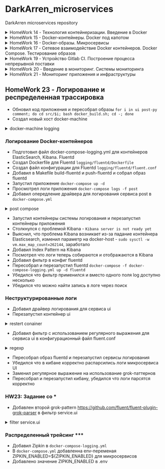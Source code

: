 # DarkArren_microservices

DarkArren microservices repository

<details>
  <summary>HomeWork 14 - Технология контейнеризации. Введение в Docker</summary>

## HomeWork 14 - Технология контейнеризации. Введение в Docker

- Настроена интегерация с Slack и Travis CI
- Установлен docker
- Запущен контейнер hello-world

```bash
docker run hello-world
Unable to find image 'hello-world:latest' locally
latest: Pulling from library/hello-world
1b930d010525: Pull complete
Digest: sha256:2557e3c07ed1e38f26e389462d03ed943586f744621577a99efb77324b0fe535
Status: Downloaded newer image for hello-world:latest

Hello from Docker!
This message shows that your installation appears to be working correctly.

To generate this message, Docker took the following steps:
 1. The Docker client contacted the Docker daemon.
 2. The Docker daemon pulled the "hello-world" image from the Docker Hub.
    (amd64)
 3. The Docker daemon created a new container from that image which runs the
    executable that produces the output you are currently reading.
 4. The Docker daemon streamed that output to the Docker client, which sent it
    to your terminal.

To try something more ambitious, you can run an Ubuntu container with:
 $ docker run -it ubuntu bash

Share images, automate workflows, and more with a free Docker ID:
 https://hub.docker.com/

For more examples and ideas, visit:
 https://docs.docker.com/get-started/
```

- Получен список запущенных контейнеров: docker ps
- Получен список всех контейнеров: docker ps -a
- Получен список всех сохраненный образов: docker images
- Запущен контейнер ubuntu:16.04: docker run -it ubuntu:16.04 /bin/bash
- В запущенном контейнере создан файл /tmp/file
- Контейнер запущен повторно, проверено что файла нет
- Получен список всех запущенных контейнеров с форматирование списка:

```bash
docker ps -a --format "table {{.ID}}\t{{.Image}}\t{{.CreatedAt}}\t{{.Names}}"

CONTAINER ID        IMAGE               CREATED AT                      NAMES
02bac0c6d6f7        ubuntu:16.04        2019-02-19 15:44:11 +0300 MSK   xenodochial_aryabhata
1305ff58ec3f        ubuntu:16.04        2019-02-19 15:43:53 +0300 MSK   hopeful_hertz
05fbd50e8973        hello-world         2019-02-19 15:33:18 +0300 MSK   nifty_blackwell
```

- Контейнер 1305ff58ec3f перезапущен через docker start 1305ff58ec3f
- Треминал подсоединен к контейнеру через docker attach 1305ff58ec3f
- Проверено наличие файла /tmp/file
- Терминал отсоединен по комбинации "Ctrl + p Ctrl + q"
- Внутри контейнера запущен процесс bash посредством docker exec -it x bash
- Создан образ из запущенного контейнера

```bash
docker commit 1305ff58ec3f darkarren/ubuntu-tmp-file
sha256:454a2224550b87e5bf6c1b3158154e2837dd485f86252148cc82862f7ba5d520

docker images
REPOSITORY                  TAG                 IMAGE ID            CREATED             SIZE
darkarren/ubuntu-tmp-file   latest              454a2224550b        2 minutes ago       117MB
ubuntu                      16.04               7e87e2b3bf7a        3 weeks ago         117MB
hello-world                 latest              fce289e99eb9        7 weeks ago         1.84kB
```

### HW14: Задание со *

- Получена метадата контейнера и образа посредством docker inspect
- На основе изучения метадаты сделаны выводы о различиях между контейнером и образом, выводы описаны в ./docker-monolith/docker-1.log

- Контейнер docker остановлен посредством команды docker kill $(docker ps -q)
- Получена информация об использованном дисковом пространстве посредством docker system df
- Удалены все незапущенные контейнеры: docker rm $(docker ps -a -q)
- Удалены все образы, от которых не зависят запущенные контейнеры: docker rmi $(docker images -q)

</details>

<details>
  <summary>HomeWork 15 - Docker-контейнеры. Docker под капотом</summary>

## HomeWork 15 - Docker-контейнеры. Docker под капотом

- Создан проект новый проект "docker" в GCE
- GCloud SDK настроен на работу с новым проектом
- Получен файл с аутентификационными данным application_default_credentials.json
- Имя проекта в Gogle Cloud добавленно в env: export GOOGLE_PROJECT=docker
- Создан docker host в GCE

```bash
docker-machine create --driver google --google-machine-image https://www.googleapis.com/compute/v1/projects/ubuntu-os-cloud/global/images/family/ubuntu-1604-lts --google-machine-type n1-standard-1 --google-disk-size 20 --google-zone europe-west1-b docker-host

Creating CA: /Users/user/.docker/machine/certs/ca.pem
Creating client certificate: /Users/user/.docker/machine/certs/cert.pem
Running pre-create checks...
(docker-host) Check that the project exists
(docker-host) Check if the instance already exists
Creating machine...
(docker-host) Generating SSH Key
(docker-host) Creating host...
(docker-host) Opening firewall ports
(docker-host) Creating instance
(docker-host) Waiting for Instance
(docker-host) Uploading SSH Key
Waiting for machine to be running, this may take a few minutes...
Detecting operating system of created instance...
Waiting for SSH to be available...
Detecting the provisioner...
Provisioning with ubuntu(systemd)...
Installing Docker...
Copying certs to the local machine directory...
Copying certs to the remote machine...
Setting Docker configuration on the remote daemon...
Checking connection to Docker...
Docker is up and running!
To see how to connect your Docker Client to the Docker Engine running on this virtual machine, run: docker-machine env docker-host
```

- Хост успешно создан

```bash
docker-machine ls

NAME          ACTIVE   DRIVER   STATE     URL                       SWARM   DOCKER     ERRORS
docker-host   -        google   Running   tcp://34.76.53.252:2376           v18.09.2
```

- Установлено подключение к docker-host - eval $(docker-machine env docker-host)
- В ./docker-monolith добавлены файлы: mongod.conf, start.sh, db_config, Dockerfile
- Подготовлен Dockerfile содержащий в себе установку зависимостей, конфигурирование MongoDB, установку самого приложения reddit
- Собран docker-образ: "docker build -t reddit:latest ."
- Убеждаемся что образ создался:

```bash
docker images -a

REPOSITORY          TAG                 IMAGE ID            CREATED              SIZE
reddit              latest              d40ff5ea0214        About a minute ago   678MB
<none>              <none>              aec1e11f589c        About a minute ago   678MB
<none>              <none>              3364bbd5b6ab        About a minute ago   678MB
<none>              <none>              9f496019d63d        About a minute ago   639MB
<none>              <none>              2255bf57572e        About a minute ago   639MB
<none>              <none>              6e2919ea1d40        About a minute ago   639MB
<none>              <none>              fcaa20de4bb7        About a minute ago   639MB
<none>              <none>              554f8d527ce0        About a minute ago   638MB
<none>              <none>              6f69ea8d318d        About a minute ago   636MB
<none>              <none>              9e216306266d        2 minutes ago        142MB
ubuntu              16.04               7e87e2b3bf7a        3 weeks ago          117MB
```

- Запущен контейнер из подготовленного образа

```bash
docker run --name reddit -d --network=host reddit:latest

1d0d10dbe7bbb4d8f7e9380aae524b5d43b3cc96556c172660ad5c59d75046a6
```

- Создано правило для входящего трафика на порт 9292

```bash
gcloud compute firewall-rules create reddit-app \
--allow tcp:9292 \
--target-tags=docker-machine \
--description="Allow PUMA connections" \
--direction=INGRESS

Creating firewall...⠹
Created [https://www.googleapis.com/compute/v1/projects/docker/global/firewalls/reddit-app].
Creating firewall...done.
NAME        NETWORK  DIRECTION  PRIORITY  ALLOW     DENY  DISABLED
reddit-app  default  INGRESS    1000      tcp:9292        False
```

- Приложение доступно по адресу docker-host и порту 9292 - <http://34.76.53.252:9292>

### Работа с Docker Hub

- Образ помечен тэгом darkarren/otus-reddit:1.0 - "docker tag reddit:latest darkarren/otus-reddit:1.0"
- Образ запушен в Docker Hub

```bash
docker push darkarren/otus-reddit:1.0

The push refers to repository [docker.io/darkarren/otus-reddit]
d0ae5e78a45b: Pushed
f37225326dff: Pushed
64925e06bdc7: Pushed
f58213744e0c: Pushed
ceb2f5e8ae0a: Pushed
6a1bb964d3e7: Pushed
4f1fd919d4ef: Pushed
08d3ef9c8c9c: Pushed
30dbb471bf89: Pushed
68dda0c9a8cd: Mounted from library/ubuntu
f67191ae09b8: Mounted from library/ubuntu
b2fd8b4c3da7: Mounted from library/ubuntu
0de2edf7bff4: Mounted from library/ubuntu
1.0: digest: sha256:257ccd84bf0356475bd745f24c210a94b1566122a1db957735c00cc8f16ca674 size: 3034
```

- Проверена возможность запуска из образа, который был запушен на Docker Hub, на локальной машине

```bash
docker run --name reddit -d -p 9292:9292 darkarren/otus-reddit:1.0

Unable to find image 'darkarren/otus-reddit:1.0' locally
1.0: Pulling from darkarren/otus-reddit
7b722c1070cd: Pull complete
5fbf74db61f1: Pull complete
ed41cb72e5c9: Pull complete
7ea47a67709e: Pull complete
2dc168f730c0: Pull complete
af9858bd676f: Pull complete
d0dbc3018af5: Pull complete
a5a479d48608: Pull complete
a210db0f39fa: Pull complete
4629435d8564: Pull complete
0c9423df5de6: Pull complete
9804f03d3491: Pull complete
88f02f1952f9: Pull complete
Digest: sha256:257ccd84bf0356475bd745f24c210a94b1566122a1db957735c00cc8f16ca674
Status: Downloaded newer image for darkarren/otus-reddit:1.0
1ff3c85c7770f4b7868ecfb9b990a93d5990dbd86d44a0b9958404545533c0ad

CONTAINER ID        IMAGE                       COMMAND             CREATED             STATUS              PORTS                    NAMES
1ff3c85c7770        darkarren/otus-reddit:1.0   "/start.sh"         12 seconds ago      Up 11 seconds       0.0.0.0:9292->9292/tcp   reddit
```

- Убедился что приложение доступно по <http://127.0.0.1:9292>
- Посмотрел логи контейнера посредством "docker logs reddit -f", убедился что в процессе взаимодейтсвия с приложением логи отображаются
- Зашел в контейнер и вызвал его остановку изнутри

```bash
docker exec -it reddit bash

root@1ff3c85c7770:/# ps aux
USER       PID %CPU %MEM    VSZ   RSS TTY      STAT START   TIME COMMAND
root         1  0.0  0.1  18028  2776 ?        Ss   07:32   0:00 /bin/bash /start.sh
root         9  1.5  1.7 555236 36384 ?        Sl   07:32   3:10 /usr/bin/mongod --fork --logpath /v
root        20  0.0  2.1 651052 44556 ?        Sl   07:32   0:11 puma 3.10.0 (tcp://0.0.0.0:9292) [r
root        38  2.7  0.1  18232  3108 pts/0    Ss   10:51   0:00 bash
root        52  2.0  0.1  34420  2840 pts/0    R+   10:51   0:00 ps aux
root@1ff3c85c7770:/# killall5 1
root@1ff3c85c7770:/# %
```

- Запустил контейнер "docker start reddit"
- Остановил и удалил контейнер "docker stop reddit && docker rm reddit"
- Запустил контейнер без запуска приложения

```bash
docker run --name reddit --rm -it darkarren/otus-reddit:1.0 bash

root@42710bd1a908:/# ps aux
USER       PID %CPU %MEM    VSZ   RSS TTY      STAT START   TIME COMMAND
root         1  1.2  0.1  18232  3200 pts/0    Ss   10:53   0:00 bash
root        15  0.0  0.1  34420  2908 pts/0    R+   10:53   0:00 ps aux
root@42710bd1a908:/# exit
exit
```

- Получил информацию об образе "docker inspect darkarren/otus-reddit:1.0"
- Получил информацию связанную только с запуском

```bash
docker inspect darkarren/otus-reddit:1.0 -f '{{.ContainerConfig.Cmd}}'

[/bin/sh -c #(nop)  CMD ["/start.sh"]]
```

- Запустил контейнер и внес в него изменения

```bash
docker run --name reddit -d -p 9292:9292 darkarren/otus-reddit:1.0

ecc39f8b4a48cb49de30f174098d23be524fd50690cd1271f77f84e056934e9c

[docker exec -it reddit bash](docker exec -it reddit bash

root@ecc39f8b4a48:/# mkdir /test1234
root@ecc39f8b4a48:/# touch /test1234/testfile
root@ecc39f8b4a48:/# rmdir /opt
root@ecc39f8b4a48:/# exit
exit)
```

- Получил изменения в контейнере

```bash
docker diff reddit
A /test1234
A /test1234/testfile
C /var
C /var/lib
C /var/lib/mongodb
A /var/lib/mongodb/local.0
A /var/lib/mongodb/local.ns
A /var/lib/mongodb/mongod.lock
A /var/lib/mongodb/_tmp
A /var/lib/mongodb/journal
A /var/lib/mongodb/journal/j._0
C /var/log
A /var/log/mongod.log
C /root
A /root/.bash_history
C /tmp
A /tmp/mongodb-27017.sock
D /opt
```

- Остановил, удалил и заново запустил контейнер, убедился, что изменений не сохранилось

```bash
docker stop reddit && docker rm reddit
reddit
reddit

docker run --name reddit --rm -it darkarren/otus-reddit:1.0 bash
root@b7aaf9b04429:/# ls /
bin   dev  home  lib64  mnt  proc    root  sbin  start.sh  tmp  var
boot  etc  lib   media  opt  reddit  run   srv   sys       usr
root@b7aaf9b04429:/#
```

### HW 15: Задание со *

- Подготовлен сценарий terraform, позволяющий развернуть в облаке n машин на чистой ubuntu 16.04, количество машины определяется переменной vm_count="3" в terraform.tfvars
- Подготовлены плейбуки ansible: install.yml  - установка docker и необходимых зависимостей, deploy.yml - запуск прилоежния (reddit.yml - запуск плейбуков друг за другом)
- Подготовлен плейбук для провижининга образа packer - pakcer.yml

</details>

<details>
  <summary>HomeWork 16 - Docker-образы. Микросервисы</summary>

## HomeWork 16 - Docker-образы. Микросервисы

- Установлен линтер hadolint для Dockerfile
- Подключился к docker-host

<details>
  <summary>Подключние к docker-host</summary>

```bash
docker-machine create --driver google --google-machine-image https://www.googleapis.com/compute/v1/projects/ubuntu-os-cloud/global/images/family/ubuntu-1604-lts --google-machine-type n1-standard-1 --google-zone europe-west1-b docker-host

eval $(docker-machine env docker-host)
```

</details>

- Загрузил архив reddit-microservice и переименовал директорию в src
- Созданы Dockerfile: ./post-py/Dockerfile, ./ui/Dockerfile, ./comment/Dockerfile
- По рекомендации hadolint в ./post-py/Dockerfile инструкция ADD заменена на COPY
- Запущена сборка образа из ./post-py/Dockerfile

<details>
  <summary>Docker build -t darkarren/post:1.0 ./post-py</summary>

```bash
Docker build -t darkarren/post:1.0 ./post-py

gcc -Wno-unused-result -Wsign-compare -DNDEBUG -g -fwrapv -O3 -Wall -Wstrict-prototypes -fPIC -I/usr/local/include/python3.6m -c thriftpy/transport/cybase.c -o build/temp.linux-x86_64-3.6/thriftpy/transport/cybase.o
unable to execute 'gcc': No such file or directory
error: command 'gcc' failed with exit status 1
```

</details>

- Так как сборка завершилась с ошибкой - добавлена установка gcc=5.3.0-r0 и musl-dev=1.1.14-r16

<details>
  <summary>Docker build -t darkarren/post:1.0 ./post-py</summary>

```bash
Docker build -t darkarren/post:1.0 ./post-py

...
Step 6/7 : ENV POST_DATABASE posts
 ---> Running in 0be207a9aba4
Removing intermediate container 0be207a9aba4
 ---> edce01e1b500
Step 7/7 : CMD ["python3", "post_app.py"]
 ---> Running in 94d476f31848
Removing intermediate container 94d476f31848
 ---> 460a822d35b5
Successfully built 460a822d35b5
Successfully tagged darkarren/post:1.0)
```

</details>

- Файл ./comment/Dockerfile отредактирован в соответствии с замечаниями hadolint
- Запущена сборка docker build -t darkarren/comment:1.0 ./comment

<details>
  <summary>Docker build -t darkarren/comment:1.0 ./comment</summary>

```bash
Docker build -t darkarren/comment:1.0 ./comment

...
Step 9/11 : ENV COMMENT_DATABASE_HOST comment_db
 ---> Running in 4ab3b428d36b
Removing intermediate container 4ab3b428d36b
 ---> 4b66c49c7814
Step 10/11 : ENV COMMENT_DATABASE comments
 ---> Running in 8452aaeb171f
Removing intermediate container 8452aaeb171f
 ---> 6997dff60de6
Step 11/11 : CMD ["puma"]
 ---> Running in b187314d9a88
Removing intermediate container b187314d9a88
 ---> f9d0fac5c833
Successfully built f9d0fac5c833
Successfully tagged darkarren/comment:1.0
```

</details>

- Файл ./ui/Dockerfile отредактирован в соответствии с замечаниями hadolint
- Запущена сборка docker build -t darkarren/ui:1.0 ./ui, часть слоев при сборке переимспользована, так как они уже были созданы при сборке comment:1.0

<details>
  <summary>docker build -t darkarren/ui:1.0 ./ui</summary>

```bash
docker build -t darkarren/ui:1.0 ./ui

...
Step 11/13 : ENV COMMENT_SERVICE_HOST comment
 ---> Running in 7e09d35e54a2
Removing intermediate container 7e09d35e54a2
 ---> 6c73110a8963
Step 12/13 : ENV COMMENT_SERVICE_PORT 9292
 ---> Running in 6524e87b7977
Removing intermediate container 6524e87b7977
 ---> 0886f17acb2b
Step 13/13 : CMD ["puma"]
 ---> Running in 1126568cc2bc
Removing intermediate container 1126568cc2bc
 ---> 01fc57529a44
Successfully built 01fc57529a44
Successfully tagged darkarren/ui:1.0
```

</details>

- Создана сеть для приложения docker network create reddit
- Запущены контейнеры mongo, comment, ui, post

<details>
  <summary>docker run</summary>

```bash
docker run -d --network=reddit --network-alias=post_db --network-alias=comment_db mongo:latest
docker run -d --network=reddit --network-alias=post darkarren/post:1.0
docker run -d --network=reddit --network-alias=comment darkarren/comment:1.0
docker run -d --network=reddit -p 9292:9292 darkarren/ui:1.0
```

</details>

- Проверил доступность и работоспособность приложения по адресу <http://docker-host:9292>

### HW16: Заданиче со * 1

- Остановил все запущенные контейнеры docker kill ${docker ps -q}
- Запустил контейнеры с измененными network-alias и дополнительно переданными значениями переменных

<details>
  <summary>docker images</summary>

```bash
docker run -d --network=reddit --network-alias=post_db_1 --network-alias=comment_db_1 mongo:latest \
&& docker run -d --network=reddit --network-alias=post_1 --env POST_DATABASE_HOST=post_db_1 darkarren/post:1.0 \
&& docker run -d --network=reddit --network-alias=comment_1 --env COMMENT_DATABASE_HOST=comment_db_1 darkarren/comment:1.0 \
&& docker run -d --network=reddit --env POST_SERVICE_HOST=post_1 --env COMMENT_SERVICE_HOST=comment_1 -p 9292:9292 darkarren/ui:1.0
```

</details>

- Проверил доступность и работоспособность приложения по адресу <http://docker-host:9292>

### Образы приложений

- Получил информацию по образам

<details>
  <summary>docker images</summary>

```bash
REPOSITORY          TAG                 IMAGE ID            CREATED             SIZE
darkarren/ui        1.0                 01fc57529a44        About an hour ago   767MB
darkarren/comment   1.0                 f9d0fac5c833        2 hours ago         765MB
darkarren/post      1.0                 be8b9c32ed2b        2 hours ago         198MB
mongo               latest              0da05d84b1fe        2 weeks ago         394MB
ruby                2.2                 6c8e6f9667b2        9 months ago        715MB
python              3.6.0-alpine        cb178ebbf0f2        24 months ago       88.6MB
```

</details>

- Изменил Dockerfile для ui с учетом рекомендаций hadolint

<details>
  <summary>docker build -t darkarren/ui:2.0 ./ui</summary>

```bash
Step 13/13 : CMD ["puma"]
 ---> Running in fdbfcf9fde17
Removing intermediate container fdbfcf9fde17
 ---> bd18fe615ce7
Successfully built bd18fe615ce7
Successfully tagged darkarren/ui:2.0
```

</details>

- Новый образ получился значительно меньше предыдущего

<details>
  <summary>docker images</summary>

```bash
docker images
REPOSITORY          TAG                 IMAGE ID            CREATED             SIZE
darkarren/ui        2.0                 bd18fe615ce7        6 seconds ago       409MB
darkarren/ui        1.0                 01fc57529a44        2 hours ago         767MB
darkarren/comment   1.0                 f9d0fac5c833        2 hours ago         765MB
darkarren/post      1.0                 be8b9c32ed2b        3 hours ago         198MB
mongo               latest              0da05d84b1fe        2 weeks ago         394MB
ubuntu              16.04               7e87e2b3bf7a        4 weeks ago         117MB
ruby                2.2                 6c8e6f9667b2        9 months ago        715MB
python              3.6.0-alpine        cb178ebbf0f2        24 months ago       88.6MB
```

</details>

### HW16: Задание со * 2

- Подготовил новый образ для ui. За счет использования alpine в качестве основного образа, а так же чистки лишних библиотек, которые не нужны после сборки образа, и очистки кэша - удалось уменьшить образ до 38.2MB без потери работоспособности

<details>
  <summary>./ui/Dockerfile</summary>

```dockerfile
FROM alpine:3.9


ENV APP_HOME /app
RUN mkdir $APP_HOME

WORKDIR $APP_HOME
COPY Gemfile* $APP_HOME/
COPY . $APP_HOME
RUN apk --no-cache add ruby-bundler=1.17.1-r0 ruby-dev=2.5.3-r1 make=4.2.1-r2 gcc=8.2.0-r2 musl-dev=1.1.20-r3 ruby-json=2.5.3-r1 \
  && bundle install --clean --no-cache --force \
  && rm -rf /root/.bundle \
  && apk --no-cache del ruby-dev make gcc musl-dev

ENV POST_SERVICE_HOST post
ENV POST_SERVICE_PORT 5000
ENV COMMENT_SERVICE_HOST comment
ENV COMMENT_SERVICE_PORT 9292

CMD ["puma"]

```

</details>

- Подготовил новый образ для post. Удалось уменьшить образ до 106MB

<details>
  <summary>./post-py/Dockerfile</summary>

```Dockerfile
FROM python:3.6.0-alpine

WORKDIR /app
COPY . /app

RUN apk --no-cache add gcc=5.3.0-r0 musl-dev=1.1.14-r16 \
    && pip --no-cache-dir install -r /app/requirements.txt \
    && apk --no-cache del gcc musl-dev

ENV POST_DATABASE_HOST post_db
ENV POST_DATABASE posts

CMD ["python3", "post_app.py"]
```

</details>

- Подготовил новый образ для comment. Удалось уменьшить до 35.8MB

<details>
  <summary>./comment/Dockerfile</summary>

```Dockerfile
FROM alpine:3.9

ENV APP_HOME /app

RUN mkdir $APP_HOME
WORKDIR $APP_HOME
COPY Gemfile* $APP_HOME/

RUN apk --no-cache add ruby-bundler=1.17.1-r0 ruby-dev=2.5.3-r1 \
    make=4.2.1-r2 gcc=8.2.0-r2 musl-dev=1.1.20-r3 ruby-json=2.5.3-r1 ruby-bigdecimal=2.5.3-r1 \
    && bundle install --clean --no-cache --force \
    && rm -rf /root/.bundle \
    && apk --no-cache del ruby-dev make gcc musl-dev
COPY . $APP_HOME

ENV COMMENT_DATABASE_HOST comment_db
ENV COMMENT_DATABASE comments

CMD ["puma"]
```

</details>

- Получившиеся образы в таблице

<details>
  <summary>docker images | grep darkarren | sort</summary>

```bash
docker images | grep darkarren | sort

darkarren/comment   1.0                 f9d0fac5c833        9 hours ago         765MB
darkarren/comment   2.0                 39136f9ffe26        7 minutes ago       35.8MB
darkarren/post      1.0                 be8b9c32ed2b        9 hours ago         198MB
darkarren/post      2.0                 9e4761ed5cc1        2 hours ago         106MB
darkarren/ui        1.0                 01fc57529a44        9 hours ago         767MB
darkarren/ui        2.0                 bd18fe615ce7        7 hours ago         409MB
darkarren/ui        2.1                 40cae6eb63df        6 hours ago         164MB
darkarren/ui        2.2                 40fc6981217f        6 hours ago         62.7MB
darkarren/ui        2.3                 05cfa129177a        5 hours ago         65.8MB
darkarren/ui        2.4                 b7b5e76559ae        5 hours ago         38.2MB
```

</details>

### Docker volume

- Создан docker volume - docker volume create reddit_db
- Контейнеры перезапущены, к mongodb подключен docker volume

<details>
  <summary> docker run </summary>

```bash
docker run -d --network=reddit --network-alias=post_db --network-alias=comment_db -v reddit_db:/data/db mongo:latest \
&& docker run -d --network=reddit --network-alias=post darkarren/post:2.0 \
&& docker run -d --network=reddit --network-alias=comment darkarren/comment:2.0 \
&& docker run -d --network=reddit -p 9292:9292 darkarren/ui:2.4
e0fd4d9c8dcc65aa77105bdf31c93222af0a8cdeb483f7b315db1284d5aca152
280acbe7c97d4367bf79957b6c83120a3524b810eba0da73d3f0be990713e5b7
7e3325fc0523b7ef2965ab3e7e706a0638897d922b492f0417b0088adc9b7677
f17ce8720c1f5aac24cd65f5513d0ce2d050a3c4988d211de1f64fbcc8c0440a
```
</details>

- Добавлен новый пост, контенеры перезапущены, пост на месте.

</details>

<details>
  <summary>HomeWork 17 - Сетевое взаимодействие Docker контейнеров. Docker Compose. Тестирование образов</summary>

## HomeWork 17 - Сетевое взаимодействие Docker контейнеров. Docker Compose. Тестирование образов

- Работа будет проводиться на docker host (созданный посредством docker-machine), подключение к хосту

<details>
  <summary>docker-host connection</summary>

```bash
docker-machine ls
eval $(docker-machine env docker-host)
```

</details>

### Работа с сетью в Docker

- Загружен образ joffotron/docker-net-tools - `docker pull joffotron/docker-net-tools`
- Контейнер запущен с сетевым драйвером None

<details>
  <summary>docker run -ti --rm --network none joffotron/docker-net-tools -c ifconfig</summary>

```bash
docker run -ti --rm --network none joffotron/docker-net-tools -c ifconfig
lo        Link encap:Local Loopback
          inet addr:127.0.0.1  Mask:255.0.0.0
          UP LOOPBACK RUNNING  MTU:65536  Metric:1
          RX packets:0 errors:0 dropped:0 overruns:0 frame:0
          TX packets:0 errors:0 dropped:0 overruns:0 carrier:0
          collisions:0 txqueuelen:1000
          RX bytes:0 (0.0 B)  TX bytes:0 (0.0 B)

```

</details>

- Запустил контейнер в сетевом пространстве docker-хоста

<details>
  <summary>docker run -ti --rm --network host joffotron/docker-net-tools -c ifconfig</summary>

```bash
docker run -ti --rm --network host joffotron/docker-net-tools -c ifconfig

br-090bc9606c2f Link encap:Ethernet  HWaddr 02:42:CE:DE:83:B6
          inet addr:172.18.0.1  Bcast:172.18.255.255  Mask:255.255.0.0
          inet6 addr: fe80::42:ceff:fede:83b6%32672/64 Scope:Link
          UP BROADCAST MULTICAST  MTU:1500  Metric:1
          RX packets:2442 errors:0 dropped:0 overruns:0 frame:0
          TX packets:2455 errors:0 dropped:0 overruns:0 carrier:0
          collisions:0 txqueuelen:0
          RX bytes:285443 (278.7 KiB)  TX bytes:373780 (365.0 KiB)

docker0   Link encap:Ethernet  HWaddr 02:42:8C:E4:9A:22
          inet addr:172.17.0.1  Bcast:172.17.255.255  Mask:255.255.0.0
          inet6 addr: fe80::42:8cff:fee4:9a22%32672/64 Scope:Link
          UP BROADCAST MULTICAST  MTU:1500  Metric:1
          RX packets:38143 errors:0 dropped:0 overruns:0 frame:0
          TX packets:45154 errors:0 dropped:0 overruns:0 carrier:0
          collisions:0 txqueuelen:0
          RX bytes:3565774 (3.4 MiB)  TX bytes:983075829 (937.5 MiB)

ens4      Link encap:Ethernet  HWaddr 42:01:0A:84:00:0D
          inet addr:10.132.0.13  Bcast:10.132.0.13  Mask:255.255.255.255
          inet6 addr: fe80::4001:aff:fe84:d%32672/64 Scope:Link
          UP BROADCAST RUNNING MULTICAST  MTU:1460  Metric:1
          RX packets:132075 errors:0 dropped:0 overruns:0 frame:0
          TX packets:119445 errors:0 dropped:0 overruns:0 carrier:0
          collisions:0 txqueuelen:1000
          RX bytes:1009726205 (962.9 MiB)  TX bytes:15880944 (15.1 MiB)

lo        Link encap:Local Loopback
          inet addr:127.0.0.1  Mask:255.0.0.0
          inet6 addr: ::1%32672/128 Scope:Host
          UP LOOPBACK RUNNING  MTU:65536  Metric:1
          RX packets:0 errors:0 dropped:0 overruns:0 frame:0
          TX packets:0 errors:0 dropped:0 overruns:0 carrier:0
          collisions:0 txqueuelen:1000
          RX bytes:0 (0.0 B)  TX bytes:0 (0.0 B)
```

</details>

- Выполнен ifconfig напрямую на хосте, результат выполнения одинаковый

<details>
  <summary>docker-machine ssh docker-host ifconfig</summary>

```bash
br-090bc9606c2f Link encap:Ethernet  HWaddr 02:42:ce:de:83:b6
          inet addr:172.18.0.1  Bcast:172.18.255.255  Mask:255.255.0.0
          inet6 addr: fe80::42:ceff:fede:83b6/64 Scope:Link
          UP BROADCAST MULTICAST  MTU:1500  Metric:1
          RX packets:2442 errors:0 dropped:0 overruns:0 frame:0
          TX packets:2455 errors:0 dropped:0 overruns:0 carrier:0
          collisions:0 txqueuelen:0
          RX bytes:285443 (285.4 KB)  TX bytes:373780 (373.7 KB)

docker0   Link encap:Ethernet  HWaddr 02:42:8c:e4:9a:22
          inet addr:172.17.0.1  Bcast:172.17.255.255  Mask:255.255.0.0
          inet6 addr: fe80::42:8cff:fee4:9a22/64 Scope:Link
          UP BROADCAST MULTICAST  MTU:1500  Metric:1
          RX packets:38143 errors:0 dropped:0 overruns:0 frame:0
          TX packets:45154 errors:0 dropped:0 overruns:0 carrier:0
          collisions:0 txqueuelen:0
          RX bytes:3565774 (3.5 MB)  TX bytes:983075829 (983.0 MB)

ens4      Link encap:Ethernet  HWaddr 42:01:0a:84:00:0d
          inet addr:10.132.0.13  Bcast:10.132.0.13  Mask:255.255.255.255
          inet6 addr: fe80::4001:aff:fe84:d/64 Scope:Link
          UP BROADCAST RUNNING MULTICAST  MTU:1460  Metric:1
          RX packets:132189 errors:0 dropped:0 overruns:0 frame:0
          TX packets:119547 errors:0 dropped:0 overruns:0 carrier:0
          collisions:0 txqueuelen:1000
          RX bytes:1009749599 (1.0 GB)  TX bytes:15896109 (15.8 MB)

lo        Link encap:Local Loopback
          inet addr:127.0.0.1  Mask:255.0.0.0
          inet6 addr: ::1/128 Scope:Host
          UP LOOPBACK RUNNING  MTU:65536  Metric:1
          RX packets:0 errors:0 dropped:0 overruns:0 frame:0
          TX packets:0 errors:0 dropped:0 overruns:0 carrier:0
          collisions:0 txqueuelen:1000
          RX bytes:0 (0.0 B)  TX bytes:0 (0.0 B)
```

</details>

- Запущено четыре контейнера с nginx `docker run --network host -d nginx`
- Выполнение `docker ps` показывает что запущен только один контейнер, так как остальные упали по причине того, что все они используют сеть хоста, и при этом первый из запущенных уже занял порт 80.

<details>
  <summary>docker logs</summary>

```bash
 docker logs 209708b80c20

2019/02/27 12:16:38 [emerg] 1#1: bind() to 0.0.0.0:80 failed (98: Address already in use)
nginx: [emerg] bind() to 0.0.0.0:80 failed (98: Address already in use)
2019/02/27 12:16:38 [emerg] 1#1: bind() to 0.0.0.0:80 failed (98: Address already in use)
nginx: [emerg] bind() to 0.0.0.0:80 failed (98: Address already in use)
2019/02/27 12:16:38 [emerg] 1#1: bind() to 0.0.0.0:80 failed (98: Address already in use)
nginx: [emerg] bind() to 0.0.0.0:80 failed (98: Address already in use)
2019/02/27 12:16:38 [emerg] 1#1: bind() to 0.0.0.0:80 failed (98: Address already in use)
nginx: [emerg] bind() to 0.0.0.0:80 failed (98: Address already in use)
2019/02/27 12:16:38 [emerg] 1#1: bind() to 0.0.0.0:80 failed (98: Address already in use)
nginx: [emerg] bind() to 0.0.0.0:80 failed (98: Address already in use)
2019/02/27 12:16:38 [emerg] 1#1: still could not bind()
nginx: [emerg] still could not bind()
```

</details>

- Все запущенные контейнеры остановлены `docker kill $(docker ps -q)`
- На docker-host создан симлинк `sudo ln -s /var/run/docker/netns /var/run/netns`
- После запуска `docker run -d --network host joffotron/docker-net-tools` вывод `sudo ip netns` не изменился
- После запуска `docker run -d --network none joffotron/docker-net-tools` в выводе появился еще один namespace `ce75f7d63d5d`
- Создана bridge-сеть reddit `docker network create reddit --driver bridge`
- Запущены контейнеры reddit с использованием bridge-сети

<details>
  <summary>docker run --network reddit</summary>

```bash
docker run -d --network=reddit mongo:latest \
&& docker run -d --network=reddit darkarren/post:1.0 \
&& docker run -d --network=reddit darkarren/comment:1.0 \
&& docker run -d --network=reddit -p 9292:9292 darkarren/ui:1.0
```

</details>

- Обнаружена проблема с некорректной работой сервисов
- Контейнеры остановлены `docker kill $(docker ps -q)`
- Контейнеры перезапущены с использованием --network-alias

<details>
  <summary>docker run network reddit --network-alias</summary>

```bash
docker run -d --network=reddit --network-alias=post_db --network-alias=comment_db mongo:latest \
&& docker run -d --network=reddit --network-alias=post darkarren/post:1.0 \
&& docker run -d --network=reddit --network-alias=comment darkarren/comment:1.0 \
&& docker run -d --network=reddit -p 9292:9292 darkarren/ui:1.0
```

</details>

- Результат - приложение работает корректно, контейнеры остановлены `docker kill $(docker ps -q)`
- Созданы новые сети docker-networks

<details>
  <summary>docker network create</summary>

```bash
docker network create back_net --subnet=10.0.2.0/24

docker network create front_net --subnet=10.0.1.0/24
```

</details>

- Контейнеры запущены с использованием новых сетей

<details>
  <summary>docker run</summary>

```bash
docker run -d --network=front_net -p 9292:9292 --name ui darkarren/ui:1.0 \
&& docker run -d --network=back_net --name comment darkarren/comment:1.0 \
&& docker run -d --network=back_net --name post darkarren/post:1.0 \
&& docker run -d --network=back_net --name mongo_db --network-alias=post_db --network-alias=comment_db mongo:latest
```

</details>

- Обнаружена проблема на главной странице приложения `Can't show blog posts, some problems with the post service. Refresh?`
- Контейнеры подключены к дополнительным сетям `docker network connect front_net post` и `docker network connect front_net comment`
- Теперь приложение работает корректно

### Сетевой стек

- Подключился по ssh к docker-host `docker-machine ssh docker-host`
- Установил пакет bridge-utils `sudo apt-get update && sudo apt-get install bridge-utils`
- Выполнил `sudo docker network ls`

<details>
  <summary>sudo docker network ls</summary>

```bash
sudo docker network ls
NETWORK ID          NAME                DRIVER              SCOPE
9820cacd8fab        back_net            bridge              local
bb82f5fb0c7d        bridge              bridge              local
b03a6069d26e        front_net           bridge              local
0c925de52059        host                host                local
04d056f48418        none                null                local
```

</details>

- Вывел информацию о bridge-сетях `ifconfig | grep br`

<details>
  <summary>ifconfig | grep br && brctl show</summary>

```bash
ifconfig | grep br
br-9820cacd8fab Link encap:Ethernet  HWaddr 02:42:50:cc:73:ca
br-b03a6069d26e Link encap:Ethernet  HWaddr 02:42:c4:f3:68:74

brctl show br-9820cacd8fab
bridge name       bridge id           STP enabled   interfaces
br-9820cacd8fab   8000.024250cc73ca   no            veth33e7906
                                                    veth7716168
                                                    vetheca5e8d

brctl show br-b03a6069d26e
bridge name       bridge id           STP enabled   interfaces
br-b03a6069d26e   8000.0242c4f36874   no            veth12b3738
                                                    vethb898164
                                                    vethdea83a8
```

</details>

- Отобразил iptables `sudo iptables -nL -t nat`

<details>
  <summary>sudo iptables -nL -t nat</summary>

```bash
Chain PREROUTING (policy ACCEPT)
target     prot opt source               destination
DOCKER     all  --  0.0.0.0/0            0.0.0.0/0            ADDRTYPE match dst-type LOCAL

Chain INPUT (policy ACCEPT)
target     prot opt source               destination

Chain OUTPUT (policy ACCEPT)
target     prot opt source               destination
DOCKER     all  --  0.0.0.0/0           !127.0.0.0/8          ADDRTYPE match dst-type LOCAL

Chain POSTROUTING (policy ACCEPT)
target     prot opt source               destination
MASQUERADE  all  --  10.0.1.0/24          0.0.0.0/0
MASQUERADE  all  --  10.0.2.0/24          0.0.0.0/0
MASQUERADE  all  --  172.17.0.0/16        0.0.0.0/0
MASQUERADE  tcp  --  10.0.1.2             10.0.1.2             tcp dpt:9292

Chain DOCKER (2 references)
target     prot opt source               destination
RETURN     all  --  0.0.0.0/0            0.0.0.0/0
RETURN     all  --  0.0.0.0/0            0.0.0.0/0
RETURN     all  --  0.0.0.0/0            0.0.0.0/0
DNAT       tcp  --  0.0.0.0/0            0.0.0.0/0            tcp dpt:9292 to:10.0.1.2:9292
```

</details>

- Нашел процесс, который слушает порт 9292:

<details>
  <summary>ps ax | grep docker-proxy</summary>

```bash
ps ax | grep docker-proxy
 7319 ?        Sl     0:00 /usr/bin/docker-proxy -proto tcp -host-ip 0.0.0.0 -host-port 9292 -container-ip 10.0.1.2 -container-port 9292
16344 pts/0    S+     0:00 grep --color=auto docker-proxy
```

</details>

### Docker-compose

- Создал файл `./src/docker-compose.yml`
- Остановил контейнеры `docker kill $(docker ps -q)`
- Добавил в env переменную USERNAME `export USERNAME=darkarren`
- Запустил контейнеры через docker-compose `docker-compose up -d`
- Убедился в том, что приложение доступно по <http://docker-host:9292>

### Самостоятельное задание

- Добавлено использование множественных сетей (двух) front_net и back_net вместо использования одной сети reddit, добавил в файл параметры сетей (network range) и алиасы для сервисов
- Порт публикации сервиса ui параметризован и будет задаваться переменной `PUBLIC_PORT`
- Параметризованы версии сервисов, будут использованы переменные `UI_VERSION`, `POST_VERSION` и `COMMENT_VERSION`
- Добавил файл `./src/.env`, указал в нем параметры для запуска контейнеров docker-compose
- Убедился что контейнеры поднимаются и работают корректно
- Выяснил как задается базовое имя проекта при старте контейнеров, очевидно, что по умолчанию берется название папки, в которой находится docker-compose.yml, например в моем случае контенеры (и сети и иже с ними) называются с префиксом `src_`, например: `src_ui_1`. Изменить базовое имя проекта можно следующими способами:
  - указав параметр `COMPOSE_PROJECT_NAME=foo` в переменных окружения
  - указав этот параметр в `.env`, который используется в docker-compose.yml
  - либо указав непосредственно при запуске docker-compose, например: `docker-compose -p foo up -d`

<details>
  <summary>docker-compose -p</summary>

```bash
docker-compose -p avadakedavra up -d
Creating network "avadakedavra_back_net" with the default driver
Creating network "avadakedavra_front_net" with the default driver
Creating volume "avadakedavra_post_db" with default driver
Creating avadakedavra_ui_1      ... done
Creating avadakedavra_post_1    ... done
Creating avadakedavra_post_db_1 ... done
Creating avadakedavra_comment_1 ... done
```

</details>

### Задание со *

- Попробовал подключить директорию `./src` на хост docker-machine, выяснил что для этого необходимо дополнительное по, и при дизмаунте директория остается только на хосте docker-machine, на локальной пропадает. Отказался от этой идеи.
- Скопировал локальную директорию `./src` на хост docker-machine: `docker-machine scp -r -d ./src docker-host:/home/docker-user`
- Создал файл `docker-compose.override.yml`
- Добавил запуск в puma в debug режиме и с двумя воркерами посредством инструкции entrypoint для ui и comment микросервисов

<details>
  <summary>entrypoint</summary>

```bash
   entrypoint:
    - puma
    - --debug
    - -w 2
```

</details>

- Добавил подключение к контейнерам папок с докер-хоста

<details>
  <summary>volumes</summary>

```bash
   volumes:
    - /home/docker-user/src/ui:/app
```

</details>

- Запустил контейнеры `docker-compose up -d`, написал пост, перезапустилконтейнеры и убедился, что пост сохранился

</details>

<details>
  <summary>HomeWork 19 - Устройство Gitlab CI. Построение процесса непрерывной поставки</summary>

## HomeWork 19 - Устройство Gitlab CI. Построение процесса непрерывной поставки

- Создал виртумальную машину через docker-machine

<details>
  <summary>new docker-machine</summary>

```bash
docker-machine create --driver google --google-machine-image https://www.googleapis.com/compute/v1/projects/ubuntu-os-cloud/global/images/family/ubuntu-1604-lts --google-machine-type n1-standard-1 --google-disk-size 100 --google-zone europe-west1-b gitlab-ci
```

</details>

- Подключился к новой vm - `eval $(docker-machine env gitlab-ci)`
- Разрешил подключение к машину через http - https
- Создал необходимые директории и файл docker-compose.yml

<details>
  <summary>gitlab-ci docker-compose</summary>

```bash
web:
  image: 'gitlab/gitlab-ce:latest'
  restart: always
  hostname: 'gitlab.example.com'
  environment:
    GITLAB_OMNIBUS_CONFIG: |
      external_url 'http://<YOUR-VM-IP>'
  ports:
    - '80:80'
    - '443:443'
    - '2222:22'
  volumes:
    - '/srv/gitlab/config:/etc/gitlab'
    - '/srv/gitlab/logs:/var/log/gitlab'
    - '/srv/gitlab/data:/var/opt/gitlab'
```

</details>

- Установил docker-compose и запустил `docker-compose up -d`
- Установил root-пароль и залогинился в gitlab
- Отключил Sign-up
- Создал Project Group - Homework
- Создал новый проект в группе - example
- Добавил remote в репозиторий DarkArren_microservices `git remote add gitlab http://34.76.49.221/homework/example.git`
- Запушил в gitlab - `git push gitlab gitlab-ci-1`
- Добавил в репозиторий `.gitalb-ci.yml` и запушил в репозиторий
- Получил токен для регистрации раннера `DdPTtWTxaS6o8t9G1LPF`
- Запустил контейнер gitlab-runner на сервере gitlab

<details>
  <summary>gitlab runner</summary>

```bash
docker run -d --name gitlab-runner --restart always \
-v /srv/gitlab-runner/config:/etc/gitlab-runner \
-v /var/run/docker.sock:/var/run/docker.sock \
gitlab/gitlab-runner:latest
```

</details>

- Зарегистрировал gitlab-runner

<details>
  <summary>gitlab-runner registration</summary>

```bash
root@gitlab-ci:/home/docker-user# docker exec -it gitlab-runner gitlab-runner register --run-untagged --locked=false
Runtime platform                                    arch=amd64 os=linux pid=11 revision=4745a6f3 version=11.8.0
Running in system-mode.

Please enter the gitlab-ci coordinator URL (e.g. https://gitlab.com/):
http://34.76.49.221/
Please enter the gitlab-ci token for this runner:
DdPTtWTxaS6o8t9G1LPF
Please enter the gitlab-ci description for this runner:
[730f5101340a]: my-runner
Please enter the gitlab-ci tags for this runner (comma separated):
linux,xenial,ubuntu,docker
Registering runner... succeeded                     runner=DdPTtWTx
Please enter the executor: shell, virtualbox, docker+machine, docker-ssh+machine, docker, docker-ssh, parallels, ssh, kubernetes:
docker
Please enter the default Docker image (e.g. ruby:2.1):
alpine:latest
Runner registered successfully. Feel free to start it, but if it's running already the config should be automatically reloaded!
```

</details>

- Убедился что gitlab-runner доступен в web-интерфейсе
- Убедился что pipeline запустился и прошел успешно
- Добавил в репозиторий исходный код прилоежния reddit и запушил в репозиторий gitlab
- Изменил описание pipeline в .gitlab-ci.yml для запуска тестов приложения
- Добавил файл `simpletest.rb` с описанием теста в директорию приложения
- Добавил библиотеку для тестирования `rack-test` в `reddit/Gemfile`
- Запушил изменения в gitlab и убедился, что тесты прошли

### Окружения

- Изменил deploy_job так, чтобы он стал поределением окржуения dev
- Убедился в том, что в Operations - Environments появилось описание первого окружения - dev
- Добавил в .gitlab-ci.yml описание для окружения stage и production
- Добавил в описание stage и production окружий директиву only, которая позволит запустить job только если установлен semver тэг в git, например, 2.4.10
- Проверил запуск все job при пуше изменений, которые помечены тегом

### Динамические окружения

- Добавил определение динамического окржуения для веток кроме master

### HW19: Задание со * 1

#### Dockerfile

- Подготовил Dockerfile для сборки контейнера с приложением
- Добавил environment variables в Settings проекта (Settings - CI/CD - Environment variables):
   - docker_hub_password - пароль учетной записи для авторизации на docker hub (необходимо для пуша собранного контейнера в registry)
   - добавил в config.toml priveleged = true, добавил "/var/run/docker.sock:/var/run/docker.sock" <https://gitlab.com/gitlab-org/gitlab-runner/issues/1986>

<details>
  <summary>для самопроверки</summary>

```bash
docker network create reddit
docker volume create reddit_db

docker run -d --network=reddit --network-alias=mongo -v reddit_db:/data/db mongo:latest \
&& docker run -d --network=reddit -p 9292:9292 darkarren/reddit:2.0
```

</details>

<details>
  <summary>docker build on gitlab</summary>

```bash
Running with gitlab-runner 11.8.0 (4745a6f3)
  on my-runner q5RBqrdu
Using Docker executor with image docker:dind ...
Pulling docker image docker:dind ...
Using docker image sha256:85e924caedbd3e5245ad95cc7471168e923391b22dcb559decebe4a378a06939 for docker:dind ...
Running on runner-q5RBqrdu-project-1-concurrent-0 via 730f5101340a...
Fetching changes...
HEAD is now at 54100c3 fix syntax error
From http://34.76.49.221/homework/example
   54100c3..4d204b1  gitlab-ci-1 -> origin/gitlab-ci-1
Checking out 4d204b19 as gitlab-ci-1...
Skipping Git submodules setup
$ echo 'Before script'
Before script
$ echo 'Building'
Building
$ docker login -u darkarren -p $docker_hub_password
WARNING! Using --password via the CLI is insecure. Use --password-stdin.
WARNING! Your password will be stored unencrypted in /root/.docker/config.json.
Configure a credential helper to remove this warning. See
https://docs.docker.com/engine/reference/commandline/login/#credentials-store

Login Succeeded
$ docker build -t gitlab-reddit:latest ./reddit
Sending build context to Docker daemon  38.91kB

Step 1/10 : FROM ruby:2.2
 ---> 6c8e6f9667b2
Step 2/10 : RUN apt-get update -qq && apt-get install -y build-essential=11.7 --no-install-recommends  && apt-get clean  && rm -rf /var/lib/apt/lists/*
 ---> Using cache
 ---> bb55fcd3f400
Step 3/10 : ENV APP_HOME /app
 ---> Using cache
 ---> 904eb73308e7
Step 4/10 : RUN mkdir $APP_HOME
 ---> Using cache
 ---> fa49864947db
Step 5/10 : WORKDIR $APP_HOME
 ---> Using cache
 ---> 31566a85676f
Step 6/10 : COPY Gemfile* $APP_HOME/
 ---> Using cache
 ---> 779d7e51e6ff
Step 7/10 : RUN bundle install
 ---> Using cache
 ---> 7898fb071309
Step 8/10 : COPY . $APP_HOME
 ---> Using cache
 ---> d9c9559bbed3
Step 9/10 : ENV DATABASE_URL mongo
 ---> Using cache
 ---> e858759b9ea2
Step 10/10 : CMD ["puma"]
 ---> Using cache
 ---> 579368cc5f66
Successfully built 579368cc5f66
Successfully tagged gitlab-reddit:latest
$ docker tag gitlab-reddit:latest darkarren/otus-reddit:2.0
$ docker push darkarren/otus-reddit:2.0
The push refers to repository [docker.io/darkarren/otus-reddit]
b45ae6f5e9fc: Preparing
2dcaf24f45d8: Preparing
085a3fd2839e: Preparing
b268c71d96a9: Preparing
f1c76ffa42a9: Preparing
80841241fd7e: Preparing
c22d55e31b65: Preparing
9a920ae35b85: Preparing
23044129c2ac: Preparing
8b229ec78121: Preparing
3b65755e1220: Preparing
2c833f307fd8: Preparing
80841241fd7e: Waiting
c22d55e31b65: Waiting
9a920ae35b85: Waiting
23044129c2ac: Waiting
8b229ec78121: Waiting
3b65755e1220: Waiting
2c833f307fd8: Waiting
f1c76ffa42a9: Layer already exists
b268c71d96a9: Layer already exists
085a3fd2839e: Layer already exists
2dcaf24f45d8: Layer already exists
b45ae6f5e9fc: Layer already exists
8b229ec78121: Layer already exists
c22d55e31b65: Layer already exists
80841241fd7e: Layer already exists
23044129c2ac: Layer already exists
9a920ae35b85: Layer already exists
2c833f307fd8: Layer already exists
3b65755e1220: Layer already exists
2.0: digest: sha256:6b72d27ea673c391c08d7da6d7be70f2551cdca95c5125b985df2fd1e8bc43e8 size: 2837
Job succeeded

```

</details>

#### Деплой из Gitlab

- Создал новый service account в gcp, добавил роли Compute Admin и Owner для проекта (скорее всего избыточно и, возможно, небезопасно, однако на борьбу с правами ушло слишком много времени)
- Добавил environment variables в Settings проекта (Settings - CI/CD - Environment variables):
  - gcloud_compute_service_account - учетные данные последующего использования для авторизации в glcoud
  - gcloud_project_id - id проекта docker-123456
  - ssh_key - приватный ключ для авторизации на создаваемых инстансах
- Настроил деплой собранного контейнера на создаваемый инстанс в gcp:
  - Используется docker-образ с предустановленным gcloud sdk
  - gcloud настраивается для работы от имени сервесной учетной записи - на раннер передается json для авторизации под сервисным эккаунтом
  - настраивается ssh - ssh-конфиг, приватный ключ
  - создается инстанс специально для ветки (используется хэш коммита в имени инстанса) `gcloud compute instances create gitlab-reddit-$CI_COMMIT_SHA`
  - посредством ssh command запускаются docker-образы mongodb и приложения, собранного на этапе билда
  - посредством curl делается запрос к главной странице приложения (это минимальная проверка)
  - инстанс удаляется

#### GitLab runner automated deployment

Skipped

#### Интеграция GitLab и Slack

- Добавил в workspace в Slack приложение incoming webhooks
- Получил WebHook URL
- Добавил webhook url в настройках интеграции со Slack в GitLab (Project Settings - Integration - Slack Notification)
- Убедился что нотификация прошла

</details>

<details>
  <summary>HomeWork 20 - Введение в мониторинг. Системы мониторинга</summary>

## HomeWork 20 - Введение в мониторинг. Системы мониторинга

- Создано firewall-правило для prometheus `gcloud compute firewall-rules create prometheus-default --allow tcp:9090`
- Создано firewall-правило для puma `gcloud compute firewall-rules create puma-default --allow tcp:9292`
- Создан хост docker-machine

<details>
  <summary>docker-machine</summary>

```bash
docker-machine create --driver google \
--google-machine-image https://www.googleapis.com/compute/v1/projects/ubuntu-os-cloud/global/
images/family/ubuntu-1604-lts \
--google-machine-type n1-standard-1 \
--google-zone
```

</details>

- Запущен контейнер контейнер prometheus

<details>
  <summary>docker run prometheus</summary>

```bash
docker run --rm -p 9090:9090 -d --name prometheus prom/prometheus:v2.1.0

Unable to find image 'prom/prometheus:v2.1.0' locally
v2.1.0: Pulling from prom/prometheus
aab39f0bc16d: Pull complete
a3ed95caeb02: Pull complete
2cd9e239cea6: Pull complete
48afad9e6cdd: Pull complete
8fb7aa0e1c16: Pull complete
3b9d4fd63760: Pull complete
57a87cf4a659: Pull complete
9a31588e38ae: Pull complete
7a0ac0080f04: Pull complete
659e24e6d37f: Pull complete
Digest: sha256:7b987901dbc44d17a88e7bda42dbbbb743c161e3152662959acd9f35aeefb9a3
Status: Downloaded newer image for prom/prometheus:v2.1.0
48249e51e53509a6fec470cbfdfedca54dd8d3c0eb4c2a68cb7b3530bca31f17
```

</details>

- Поосмтрел метрики, которые уже сейчас собирает prometheus
- Посмотрел список таргетов, с которых prometheus забирает метрики
- Остановил контейнер с prometheus `docker stop prometheus`
- Перенес docker-monolith и файлы docker-compose и .env из src в новую директорию docker
- Создал директорию под все, что связано с мониторингом - monitoring
- Добавил monitoring/prometheus/Dockerfile для создания образа с кастомным конфигом
- Создал конфиг prometheus.yml
- Собрал образ prometheus `docker build -t darkarren/prometheus .`
- Собрал образы микросервисов посредсвом docker_build.sh

<details>
  <summary>docker_build.sh</summary>

```bash
for i in ui post-py comment; do cd src/$i; bash
docker_build.sh; cd -; done


```

</details>

- удалил из src/docker-compose.yml директивы build и добавил описание для prometheus
- добавил конфигурацию networks для prometheus в docker-compose
- актуализировал переменные в .env
- запустил контейнеры `docker-compose up -d`
- приложения доступно по адресу <http://34.76.154.234:9292/> и prometheus доступен на <http://34.76.154.234:9090/>

### Мониторинг состояния микросервисов

- Убедился что в prometheus определены и доступны эндпоинты ui и comment
- Получил статус метрики ui_health, так же получил ее в виде графика
- Остановил микросервис post и увидел, что метрика изменила свое значение на 0
- Посмотрел метрики доступности сервисов comment и post
- Заново запустил post-микросервис `docker-compose start post`

### Сбор метрик хоста

- Добавил определение контейнера node-exporter в docker-compose.yml
- Добавил job для node-exporter в конфиг Prometheus и пересобрал контейнер
- Остановил и повторно запустил контейнеры docker-compose
- Убедился в том, что в списке эндпоинтов пояивлся эндпоинт node
- Выполнил `yes > /dev/null` на docker-host и убедился что метрики демонстрируют увеличение нагрузки на процессор
- Загрузил образы на Docker Hub <https://hub.docker.com/u/darkarren>

### HW 20: Задание со * 1

- Решил использовать для мониторинг MongoDB Percona MongoDB Exporter
- Source code: <https://github.com/percona/mongodb_exporter>
- Использоваться будет последний релиз - `git checkout tags/v0.7.0`
- Создал Dockerfile на основе того, что есть в репозитории, добавил в ./monitoring/mongodb-exporter
- Подготовил образ mongodb-exporter и запушил в репозиторий на Docker Hub
- Добавил в docker-compose запуск контейнера с MongoDB Exporter

<details>
  <summary>docker-compose mongodb-exporter</summary>

```docker
  mongodb-exporter:
    image: ${USERNAME}/mongodb-exporter:${MONGO_EXPORTER_VERSION}
    ports:
      - '9216:9216'
    command:
      - '--collect.database'
      - '--collect.collection'
      - '--collect.indexusage'
      - '--collect.topmetrics'
      - '--mongodb.uri=mongodb://post_db:27017'
    networks:
      back_net:
        aliases:
          - mongodb-exporter
```

</details>

- Добавил в prometheus.yml job mongod, собирающий метрики mongodb-exporter

<details>
  <summary>prometheus job</summary>

```bash
  - job_name: 'mongod'
    static_configs:
      - targets:
        - 'mongodb-exporter:9216'
```

</details>

### HW 20: Задание со * 2 - BlackBox Exporter

- Изучил репозиторий prometheus/blackbox-exporter
- Подготовил Dockerfile для сборки docker image

<details>
  <summary>Dockerfile blackbox-exporter</summary>

```Dockerfile
FROM golang:1.11 as golang

ARG VERSION=0.14.0

WORKDIR /go/src/github.com/blackbox_exporter

RUN git clone https://github.com/prometheus/blackbox_exporter.git . && \
    git checkout tags/v"${VERSION}" && \
    make

FROM quay.io/prometheus/busybox:latest

COPY --from=golang /go/src/github.com/blackbox_exporter/blackbox_exporter  /bin/blackbox_exporter
COPY blackbox.yml       /etc/blackbox_exporter/config.yml

EXPOSE      9115
ENTRYPOINT  [ "/bin/blackbox_exporter" ]
CMD         [ "--config.file=/etc/blackbox_exporter/config.yml" ]
```

</details>

- Подготовил конфигурационный файл blackbox.yml с проверками по http и icmp

<details>
  <summary>blackbox.yml</summary>

```yml
modules:
  http_2xx:
    prober: http
    timeout: 5s
    http:
      valid_http_versions: ["HTTP/1.1", "HTTP/2"]
      valid_status_codes:
        - 200
        - 404
      method: GET
      referred_ip_protocol: "ip4"
  icmp:
    prober: icmp
    timeout: 5s
    icmp:
      preferred_ip_protocol: "ip4"

```

</details>

- Столкнулся с проблемой: не проходили тесты при сборке приложения blackbox_exporter так как не было возможности использовать ipv6
- Создал отдельную машину docker-machine с поддержкой ipv6 для сборки этого image

<details>
  <summary>docker-machine docker-host-6</summary>

```bash
docker-machine create --driver google --google-machine-image https://www.googleapis.com/compute/v1/projects/ubuntu-os-cloud/global/images/family/ubuntu-1604-lts --google-machine-type n1-standard-1 --google-disk-size 100 --google-zone europe-west1-b --engine-opt ipv6=true --engine-opt fixed-cidr-v6="fc00::d0c:0:0:0:1/64" docker-host-6
```

</details>

- Собрал на новой машине docker image и запушил его в Docker Hub

<details>
  <summary>Docker build blackbox exporter</summary>

```bash
eval $(docker-machine env docker-host-6)
cd /monitoring/blackbox-exporter
docker build -t darkarren/blackbox-exporter:0.14.0 .
docker push darkarren/blackbox-exporter:0.14.0
```

</details>

- Добавил запуск blackbox-exporter в docker-compose

<details>
  <summary>blackbox-exporter docker-compose</summary>

```yml
  blackbox-exporter:
    image: ${USERNAME}/blackbox-exporter:${BLACKBOX_EXPORTER_VERSION}
    ports:
      - '9115:9115'
    networks:
      back_net:
        aliases:
          - blackbox-exporter

      front_net:
        aliases:
          - blackbox-exporter
```

</details>

- Добавил job в конфиг prometheus и пересобрал контейнер

<details>
  <summary>prometheus job</summary>

```yml
  - job_name: 'blackbox'
    metrics_path: /probe
    params:
      module:
        - http_2xx # Look for a HTTP 200 response.
        - icmp
    static_configs:
      - targets:
        - ui:9292
        - comment:9292
    relabel_configs:
      - source_labels: [__address__]
        target_label: __param_target
      - source_labels: [__param_target]
        target_label: instance
      - target_label: __address__
        replacement: blackbox-exporter:9115  # The blackbox exporter's real hostname:port.
```

</details>

- Добавил переменную BLACKBOX_EXPORTER_VERSION в .env
- Запустил `docker-compose up -d`

<details>
  <summary>docker-compose up -d</summary>

```bash
docker-compose up -d
Creating network "docker_front_net" with the default driver
Creating network "docker_back_net" with the default driver
Pulling blackbox-exporter (darkarren/blackbox-exporter:0.14.0)...
0.14.0: Pulling from darkarren/blackbox-exporter
697743189b6d: Already exists
f1989cfd335b: Already exists
75414dad0bf5: Pull complete
79ee145cb3ee: Pull complete
Creating docker_comment_1           ... done
Creating docker_prometheus_1        ... done
Creating docker_post_db_1           ... done
Creating docker_mongodb-exporter_1  ... done
Creating docker_blackbox-exporter_1 ... done
Creating docker_node-exporter_1     ... done
Creating docker_ui_1                ... done
Creating docker_post_1              ... done
```

</details>

- проверил что контейнеры живы `docker ps`

<details>
  <summary>docker ps</summary>

```bash
CONTAINER ID        IMAGE                                COMMAND                  CREATED             STATUS              PORTS                      NAMES
6ab7b953101e        darkarren/post:latest                "python3 post_app.py"    3 minutes ago       Up 2 minutes                                   docker_post_1
88e7de234846        prom/node-exporter:v0.15.2           "/bin/node_exporter …"   3 minutes ago       Up 2 minutes        9100/tcp                   docker_node-exporter_1
52fee9090cfb        darkarren/ui:latest                  "puma --debug '-w 2'"    3 minutes ago       Up 2 minutes        0.0.0.0:9292->9292/tcp     docker_ui_1
bf6a8c8c5bb2        darkarren/blackbox-exporter:0.14.0   "/bin/blackbox_expor…"   3 minutes ago       Up 2 minutes        0.0.0.0:9115->9115/tcp     docker_blackbox-exporter_1
b94e02752e47        darkarren/mongodb-exporter:0.7.0     "/bin/mongodb_export…"   3 minutes ago       Up 2 minutes        0.0.0.0:9216->9216/tcp     docker_mongodb-exporter_1
cbf1b4d8cf92        darkarren/prometheus                 "/bin/prometheus --c…"   3 minutes ago       Up 2 minutes        0.0.0.0:9090->9090/tcp     docker_prometheus_1
922189d80b5b        mongo:3.6                            "docker-entrypoint.s…"   3 minutes ago       Up 2 minutes        0.0.0.0:27017->27017/tcp   docker_post_db_1
c3fe5d9cd41c        darkarren/comment:latest             "puma --debug '-w 2'"    3 minutes ago       Up 2 minutes                                   docker_comment_1
```

</details>

### HW 20 задание со * 3 - Make

- Подготовил Makefile, перед запуском нужно выполнить `export USER_NAME=your-docker-hub-login`
- Сборка всех контейнеров - `make build-all`
- Пуш всех контейнеров - `make push-all`

</details>

<details>
  <summary>HomeWork 21 - Мониторинг приложения и инфраструктуры</summary>

## HomeWork 21 - Мониторинг приложения и инфраструктуры

### Мониторинг Docker-контейнеров

- Перенес описание приложений для мониторинга в отдельный docker-compose-файл `docker-compose-monitoring.yml`
- Добавил в docker-compose-monitoring.yml описание для контейнера cAdvisor
- Добавил в конфиг prometheus job для cadvisor, пересобрал image prometheus
- Создал в gcloud правило для доступа на 8080 порт `gcloud compute firewall-rules create cadvisor-default --allow tcp:8080`
- Изучил информацию, которую предоставляет web-интерфейс cAdvisor

### Визуализация метрик

- Добавил описание Grafana в `docker-compose-monitoring.yml`
- Запустил контейнер Grafana `docker-compose -f docker-compose-monitoring.yml up -d grafana`
- Добавил firewall rule для Grafana `gcloud compute firewall-rules create grafana--default --allow tcp:3000`
- Через web-интерфейс добавил datasource prometheus server
- Нашел на официальном сайте и загрузил дашборд `Docker and system monitoring`
- Импортировал доашборд в Grafana
- УБедился что появился дашборд, показывающий метрики контейнеров

### Сбор метрик приложения

- В конфиг prometheus.yml добавлен job для сбора метрик с сервиса post
- Контейнер prometheus пересобран
- Пересозданы контейнеры инфраструктуры мониторинга
- В приложении reddit добавлены посты и комментарии к ним
- В Grafana добавлен новый дашбор
- В Grafana добавлен график ui_request_count
- Добавлен график http_requests with error codes
- Сохранил изменениея в дашборде, проверил наличие версий в options дашборда
- Добавил rate(ui_request_count[1m]) для первого графика
- Добавил новый график с вычислением 95-ого процентиля для метрики ui_request_response_time_bucket `histogram_quantile(0.95, sum(rate(ui_request_response_time_bucket[5m])) by (le))`
- Экспортировал дашборд в виде json

### Сбор метрик бизнес логики

- Создал новый дашборд Business_Logic_Monitoring
- Добавил на дашборд график `rate(post_count[1h])`
- Добавил график `rate(comment_count[1h])`
- Экпортировал дашборд в json

### Алертинг

- Создал Dockerfile для alertmanager
- Добавил config.yml для alertmanager с индвидуальными настройками webhook
- Собрал образ alertmanager и запушил в Docker Hub
- Добавил alertmanager в docker-compose-monitoring.yml
- Добавил alerts.yml для prometheus
- Добавил копирование alerts.yml в Dockerfile prometheus
- Добавил информацию об алертинге в конфиг prometheus и пересобрал образ
- Перезапустил контейнеры мониторинга
- Убедился что правила алертинга отображаются в web-интерфейсе Prometheus
- Остановил сервис post и убедился в том, что оповещение пришло в Slack
- Запушил все образы в Docker Hub - <https://hub.docker.com/u/darkarren>

</details>

## HomeWork 23 - Логирование и респределенная трассировка

- Обновил код приложения и пересобрал образы `for i in ui post-py comment; do cd src/$i; bash docker_build.sh; cd -; done`
- Создал новый хост docker-machine

<details>
  <summary>docker-machine logging</summary>

```bash
docker-machine create --driver google \
    --google-machine-image https://www.googleapis.com/compute/v1/projects/ubuntu-os-cloud/global/images/family/ubuntu-1604-lts \
    --google-machine-type n1-standard-1 \
    --google-open-port 5601/tcp \
    --google-open-port 9292/tcp \
    --google-open-port 9411/tcp \
    logging
```

</details>

### Логирование Docker-контейнеров

- Подготовил файл docker-compose-logging.yml для контейнеров ElasticSearch, Kibana. Fluentd
- Создал Dockerfile для Fluentd `logging/fluentd/Dockerfile`
- Создал файл конфигурации для Fluentd `logging/fluentd/fluent.conf`
- Добавил в Makefile build-fluentd и push-fluentd и собрал образ fluentd
- Запустил приложение `docker-compose up -d`
- Просмотрел логи приложения `docker-compose logs -f post`
- Добавил опередление драйвера для логирования сервиса post в `docker-compose.yml`

<details>
  <summary>post compose</summary>

```yml
  post:
    image: ${USER_NAME}/post:${POST_VERSION}
    environment:
      - POST_DATABASE_HOST=post_db
      - POST_DATABASE=posts
    depends_on:
      - post_db
    ports:
      - "5000:5000"
    networks:
      front_net:
        aliases:
          - post
      back_net:
        aliases:
          - post
    logging:
      driver: "fluentd"
      options:
        fluentd-address: localhost:24224
        tag: service.post
```

</details>

- Запустил контейнеры системы логирования и перезапустил контейнеры приложения
- Столкнулся с проблемой Kibana - `Kibana server is not ready yet`
- Выяснил, что проблема Kibana возникает из-за падание контейнера Elasticsearch, изменил параметр на docker-host - `sudo sysctl -w vm.max_map_count=262144`, заработало
- Добавил Index Pattern на Kibana
- Посмотрел что логи теперь собираются и отображаются в Kibana
- Добавил фильтр в конфиг fluentd
- Пересобрал и перезапустил fluentd `docker-compose -f docker-compose-logging.yml up -d fluentd`
- Убедился что фильтр применился и вместо одного поля log доступно несколько
- Убедился что можно найти запись в логе через поиск

### Неструктурированные логи

- Добавил драйвер логирования для сервиса ui
- Перезапустил контейнер ui

<details>
  <summary>restert conainer</summary>

```bash
docker-compose stop ui
docker-compose rm ui
docker-compose up -d
```

</details>

- Добавил фильтр с использованием регулярного выражения для сервиса ui в конфигурационный файл fluent.conf

<details>
  <summary>regexp</summary>

```bash
<filter service.ui>
  @type parser
  format /\[(?<time>[^\]]*)\]  (?<level>\S+) (?<user>\S+)[\W]*service=(?<service>\S+)[\W]*event=(?<event>\S+)[\W]*(?:path=(?<path>\S+)[\W]*)?request_id=(?<request_id>\S+)[\W]*(?:remote_addr=(?<remote_addr>\S+)[\W]*)?(?:method= (?<method>\S+)[\W]*)?(?:response_status=(?<response_status>\S+)[\W]*)?(?:message='(?<message>[^\']*)[\W]*)?/
  key_name log
</filter>

```

</details>

- Пересобрал образ fluentd и перезапустил сервисы логирования
- Убедился что в кибане корректно распарсились логи микросервиса UI
- Заменил регулярное выражение на использование grok-паттернов
- Пересобрал и перезапустил кибану, убедился что логи парсятся корректно

### HW23: Задание со *

- Добавлен второй grok-pattern <https://github.com/fluent/fluent-plugin-grok-parser> в фильтр service.ui

<details>
  <summary>filter service.ui</summary>

```xml
<filter service.ui>
  @type parser
  format grok
  grok_pattern service=%{WORD:service} \| event=%{WORD:event} \| request_id=%{GREEDYDATA:request_id} \| message='%{GREEDYDATA:message}'
  key_name message
  reserve_data true
</filter>

<filter service.ui>
  @type parser
  format grok
  grok_pattern service=%{WORD:service} \| event=%{WORD:event} \| path=%{URIPATH:path} \| request_id=%{GREEDYDATA:request_id} \| remote_addr=%{IP:remote_addr} \| method= %{WORD:method} \| response_status=%{NUMBER:response_status}
  key_name message
  reserve_data true
</filter>
```

</details>

### Распределенный трейсинг ***

- Добавил Zipkin в `docker-compose-logging.yml`
- В `docker-compose.yml` добавленна env-переменая ZIPKIN_ENABLED=${ZIPKIN_ENABLED} для микросервисов
- Добавлено значение ZIPKIN_ENABLED в .env
